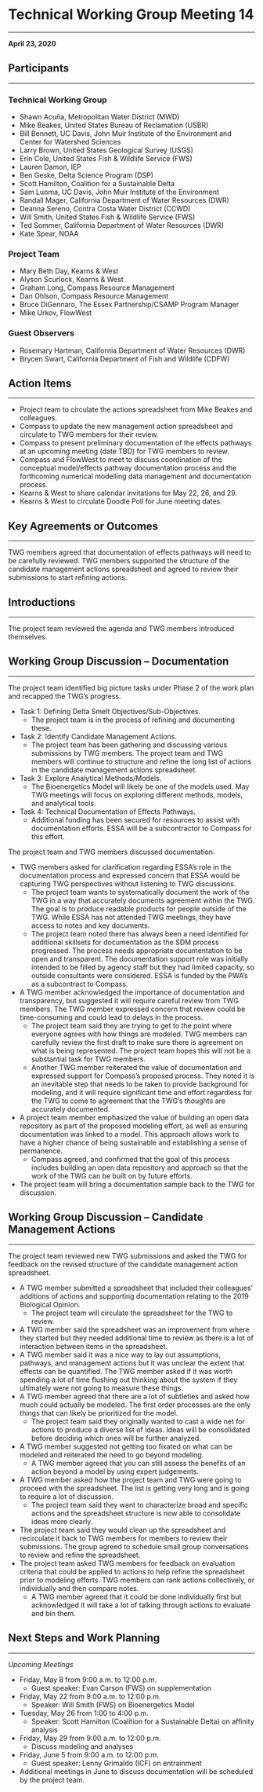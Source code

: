 # Technical Working Group Meeting 14
***
 
**April 23, 2020**
 
## Participants
***
 
### Technical Working Group
* Shawn Acuña, Metropolitan Water District (MWD)
* Mike Beakes, United States Bureau of Reclamation (USBR)
* Bill Bennett, UC Davis, John Muir Institute of the Environment and Center for Watershed Sciences 
* Larry Brown, United States Geological Survey (USGS)
* Erin Cole, United States Fish & Wildlife Service (FWS)
* Lauren Damon, IEP
* Ben Geske, Delta Science Program (DSP)
* Scott Hamilton, Coalition for a Sustainable Delta
* Sam Luoma, UC Davis, John Muir Institute of the Environment
* Randall Mager, California Department of Water Resources (DWR)
* Deanna Sereno, Contra Costa Water District (CCWD)
* Will Smith, United States Fish & Wildlife Service (FWS)
* Ted Sommer, California Department of Water Resources (DWR)
* Kate Spear, NOAA

### Project Team
* Mary Beth Day, Kearns & West
* Alyson Scurlock, Kearns & West 
* Graham Long, Compass Resource Management
* Dan Ohlson, Compass Resource Management
* Bruce DiGennaro, The Essex Partnership/CSAMP Program Manager
* Mike Urkov, FlowWest

### Guest Observers 
* Rosemary Hartman, California Department of Water Resources (DWR)
* Brycen Swart, California Department of Fish and Wildlife (CDFW)

## Action Items
***
* Project team to circulate the actions spreadsheet from Mike Beakes and colleagues.
* Compass to update the new management action spreadsheet and circulate to TWG members for their review.
* Compass to present preliminary documentation of the effects pathways at an upcoming meeting (date TBD) for TWG members to review.
* Compass and FlowWest to meet to discuss coordination of the conceptual model/effects pathway documentation process and the forthcoming numerical modelling data management and documentation process. 
* Kearns & West to share calendar invitations for May 22, 26, and 29.
* Kearns & West to circulate Doodle Poll for June meeting dates.

## Key Agreements or Outcomes
***
TWG members agreed that documentation of effects pathways will need to be carefully reviewed. TWG members supported the structure of the candidate management actions spreadsheet and agreed to review their submissions to start refining actions. 

## Introductions
***
The project team reviewed the agenda and TWG members introduced themselves. 

## Working Group Discussion – Documentation 
***
The project team identified big picture tasks under Phase 2 of the work plan and recapped the TWG’s progress. 

* Task 1: Defining Delta Smelt Objectives/Sub-Objectives.
  + The project team is in the process of refining and documenting these. 
* Task 2: Identify Candidate Management Actions. 
  + The project team has been gathering and discussing various submissions by TWG members. The project team and TWG members will continue to structure and refine the long list of actions in the candidate management actions spreadsheet. 
* Task 3: Explore Analytical Methods/Models.
  + The Bioenergetics Model will likely be one of the models used. May TWG meetings will focus on exploring different methods, models, and analytical tools. 
* Task 4: Technical Documentation of Effects Pathways. 
  + Additional funding has been secured for resources to assist with documentation efforts. ESSA will be a subcontractor to Compass for this effort. 

The project team and TWG members discussed documentation.

* TWG members asked for clarification regarding ESSA’s role in the documentation process and expressed concern that ESSA would be capturing TWG perspectives without listening to TWG discussions.
  + The project team wants to systematically document the work of the TWG in a way that accurately documents agreement within the TWG. The goal is to produce readable products for people outside of the TWG. While ESSA has not attended TWG meetings, they have access to notes and key documents. 
  + The project team noted there has always been a need identified for additional skillsets for documentation as the SDM process progressed. The process needs appropriate documentation to be open and transparent. The documentation support role was initially intended to be filled by agency staff but they had limited capacity, so outside consultants were considered. ESSA is funded by the PWA’s as a subcontract to Compass. 
* A TWG member acknowledged the importance of documentation and transparency, but suggested it will require careful review from TWG members. The TWG member expressed concern that review could be time-consuming and could lead to delays in the process. 
  + The project team said they are trying to get to the point where everyone agrees with how things are modeled. TWG members can carefully review the first draft to make sure there is agreement on what is being represented. The project team hopes this will not be a substantial task for TWG members. 
  + Another TWG member reiterated the value of documentation and expressed support for Compass’s proposed process. They noted it is an inevitable step that needs to be taken to provide background for modeling, and it will require significant time and effort regardless for the TWG to come to agreement that the TWG’s thoughts are accurately documented. 
* A project team member emphasized the value of building an open data repository as part of the proposed modeling effort, as well as ensuring documentation was linked to a model. This approach allows work to have a higher chance of being sustainable and establishing a sense of permanence.  
  + Compass agreed, and confirmed that the goal of this process includes building an open data repository and approach so that the work of the TWG can be built on by future efforts. 
* The project team will bring a documentation sample back to the TWG for discussion. 

## Working Group Discussion – Candidate Management Actions
***
The project team reviewed new TWG submissions and asked the TWG for feedback on the revised structure of the candidate management action spreadsheet. 

* A TWG member submitted a spreadsheet that included their colleagues’ additions of actions and supporting documentation relating to the 2019 Biological Opinion. 
  + The project team will circulate the spreadsheet for the TWG to review.
* A TWG member said the spreadsheet was an improvement from where they started but they needed additional time to review as there is a lot of interaction between items in the spreadsheet.
* A TWG member said it was a nice way to lay out assumptions, pathways, and management actions but it was unclear the extent that effects can be quantified. The TWG member asked if it was worth spending a lot of time flushing out thinking about the system if they ultimately were not going to measure these things.
* A TWG member agreed that there are a lot of subtleties and asked how much could actually be modeled. The first order processes are the only things that can likely be prioritized for the model.
  + The project team said they originally wanted to cast a wide net for actions to produce a diverse list of ideas. Ideas will be consolidated before deciding which ones will be further analyzed. 
* A TWG member suggested not getting too fixated on what can be modeled and reiterated the need to go beyond modeling.
  + A TWG member agreed that you can still assess the benefits of an action beyond a model by using expert judgements.
* A TWG member asked how the project team and TWG were going to proceed with the spreadsheet. The list is getting very long and is going to require a lot of discussion.
  + The project team said they want to characterize broad and specific actions and the spreadsheet structure is now able to consolidate ideas more clearly.
* The project team said they would clean up the spreadsheet and recirculate it back to TWG members for members to review their submissions. The group agreed to schedule small group conversations to review and refine the spreadsheet.
* The project team asked TWG members for feedback on evaluation criteria that could be applied to actions to help refine the spreadsheet prior to modeling efforts. TWG members can rank actions collectively, or individually and then compare notes.
  + A TWG member agreed that it could be done individually first but acknowledged it will take a lot of talking through actions to evaluate and bin them.  

## Next Steps and Work Planning
***

*Upcoming Meetings*

* Friday, May 8 from 9:00 a.m. to 12:00 p.m.
  + Guest speaker: Evan Carson (FWS) on supplementation
* Friday, May 22 from 9:00 a.m. to 12:00 p.m.
  + Speaker: Will Smith (FWS) on Bioenergetics Model
* Tuesday, May 26 from 1:00 to 4:00 p.m.
  + Speaker: Scott Hamilton (Coalition for a Sustainable Delta) on affinity analysis
* Friday, May 29 from 9:00 a.m. to 12:00 p.m.
  + Discuss modeling and analyses
* Friday, June 5 from 9:00 a.m. to 12:00 p.m.
  + Guest speaker: Lenny Grimaldo (ICF) on entrainment
* Additional meetings in June to discuss documentation will be scheduled by the project team.


